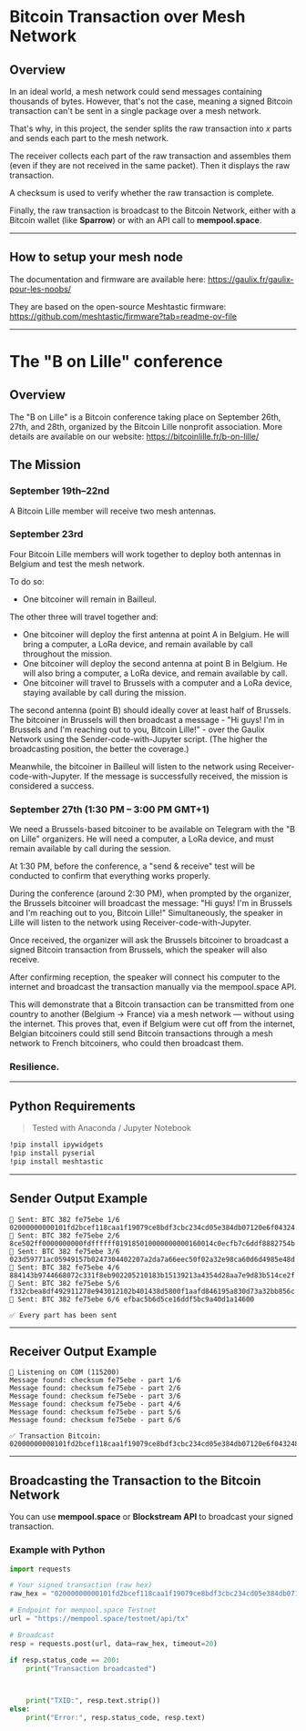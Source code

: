 # Bitcoin Transaction over Mesh Network

## Overview

In an ideal world, a mesh network could send messages containing thousands of bytes. However, that's not the case, meaning a signed Bitcoin transaction can't be sent in a single package over a mesh network.

That's why, in this project, the sender splits the raw transaction into *x* parts and sends each part to the mesh network.

The receiver collects each part of the raw transaction and assembles them (even if they are not received in the same packet). Then it displays the raw transaction.

A checksum is used to verify whether the raw transaction is complete.

Finally, the raw transaction is broadcast to the Bitcoin Network, either with a Bitcoin wallet (like **Sparrow**) or with an API call to **mempool.space**.

---

## How to setup your mesh node

The documentation and firmware are available here: https://gaulix.fr/gaulix-pour-les-noobs/

They are based on the open-source Meshtastic firmware: https://github.com/meshtastic/firmware?tab=readme-ov-file

---

# The "B on Lille" conference

## Overview

The "B on Lille" is a Bitcoin conference taking place on September 26th, 27th, and 28th, organized by the Bitcoin Lille nonprofit association. More details are available on our website: https://bitcoinlille.fr/b-on-lille/

## The Mission

### September 19th–22nd
A Bitcoin Lille member will receive two mesh antennas.

### September 23rd
Four Bitcoin Lille members will work together to deploy both antennas in Belgium and test the mesh network.

To do so:
- One bitcoiner will remain in Bailleul.

The other three will travel together and:
- One bitcoiner will deploy the first antenna at point A in Belgium. He will bring a computer, a LoRa device, and remain available by call throughout the mission.
- One bitcoiner will deploy the second antenna at point B in Belgium. He will also bring a computer, a LoRa device, and remain available by call.
- One bitcoiner will travel to Brussels with a computer and a LoRa device, staying available by call during the mission.

The second antenna (point B) should ideally cover at least half of Brussels.
The bitcoiner in Brussels will then broadcast a message - "Hi guys! I'm in Brussels and I'm reaching out to you, Bitcoin Lille!" - over the Gaulix Network using the Sender-code-with-Jupyter script. (The higher the broadcasting position, the better the coverage.)

Meanwhile, the bitcoiner in Bailleul will listen to the network using Receiver-code-with-Jupyter. If the message is successfully received, the mission is considered a success.

### September 27th (1:30 PM – 3:00 PM GMT+1)
We need a Brussels-based bitcoiner to be available on Telegram with the "B on Lille" organizers. He will need a computer, a LoRa device, and must remain available by call during the session.

At 1:30 PM, before the conference, a "send & receive" test will be conducted to confirm that everything works properly.

During the conference (around 2:30 PM), when prompted by the organizer, the Brussels bitcoiner will broadcast the message: "Hi guys! I'm in Brussels and I'm reaching out to you, Bitcoin Lille!"
Simultaneously, the speaker in Lille will listen to the network using Receiver-code-with-Jupyter.

Once received, the organizer will ask the Brussels bitcoiner to broadcast a signed Bitcoin transaction from Brussels, which the speaker will also receive.

After confirming reception, the speaker will connect his computer to the internet and broadcast the transaction manually via the mempool.space API.

This will demonstrate that a Bitcoin transaction can be transmitted from one country to another (Belgium → France) via a mesh network — without using the internet.
This proves that, even if Belgium were cut off from the internet, Belgian bitcoiners could still send Bitcoin transactions through a mesh network to French bitcoiners, who could then broadcast them.

### Resilience.

---

## Python Requirements

> Tested with Anaconda / Jupyter Notebook

```bash
!pip install ipywidgets
!pip install pyserial
!pip install meshtastic
```

---

## Sender Output Example

```
📨 Sent: BTC 382 fe75ebe 1/6 02000000000101fd2bcef118caa1f19079ce8bdf3cbc234cd05e384db07120e6f04324
📨 Sent: BTC 382 fe75ebe 2/6 8ce502ff0000000000fdffffff019185010000000000160014c0ecfb7c6ddf8882754b
📨 Sent: BTC 382 fe75ebe 3/6 023d59771ac05949157b0247304402207a2da7a66eec50f02a32e98ca60d6d4985e48d
📨 Sent: BTC 382 fe75ebe 4/6 884143b9744668072c331f8eb902205210183b15139213a4354d28aa7e9d83b514ce2f
📨 Sent: BTC 382 fe75ebe 5/6 f332cbea8df492911278e943012102b401438d5800f1aafd846195a830d73a32bb856c
📨 Sent: BTC 382 fe75ebe 6/6 efbac5b6d5ce16ddf5bc9a40d1a14600

✅ Every part has been sent
```

---

## Receiver Output Example

```
📡 Listening on COM (115200)
Message found: checksum fe75ebe - part 1/6
Message found: checksum fe75ebe - part 2/6
Message found: checksum fe75ebe - part 3/6
Message found: checksum fe75ebe - part 4/6
Message found: checksum fe75ebe - part 5/6
Message found: checksum fe75ebe - part 6/6

✅ Transaction Bitcoin:
02000000000101fd2bcef118caa1f19079ce8bdf3cbc234cd05e384db07120e6f043248ce502ff0000000000fdffffff019185010000000000160014c0ecfb7c6ddf8882754b023d59771ac05949157b0247304402207a2da7a66eec50f02a32e98ca60d6d4985e48d884143b9744668072c331f8eb902205210183b15139213a4354d28aa7e9d83b514ce2ff332cbea8df492911278e943012102b401438d5800f1aafd846195a830d73a32bb856cefbac5b6d5ce16ddf5bc9a40d1a14600
```

---

## Broadcasting the Transaction to the Bitcoin Network

You can use **mempool.space** or **Blockstream API** to broadcast your signed transaction.

### Example with Python

```python
import requests

# Your signed transaction (raw hex)
raw_hex = "02000000000101fd2bcef118caa1f19079ce8bdf3cbc234cd05e384db07120e6f043248ce502ff0000000000fdffffff019185010000000000160014c0ecfb7c6ddf8882754b023d59771ac05949157b0247304402207a2da7a66eec50f02a32e98ca60d6d4985e48d884143b9744668072c331f8eb902205210183b15139213a4354d28aa7e9d83b514ce2ff332cbea8df492911278e943012102b401438d5800f1aafd846195a830d73a32bb856cefbac5b6d5ce16ddf5bc9a40d1a14600"

# Endpoint for mempool.space Testnet
url = "https://mempool.space/testnet/api/tx"

# Broadcast
resp = requests.post(url, data=raw_hex, timeout=20)

if resp.status_code == 200:
    print("Transaction broadcasted")



    print("TXID:", resp.text.strip())
else:
    print("Error:", resp.status_code, resp.text)
```
